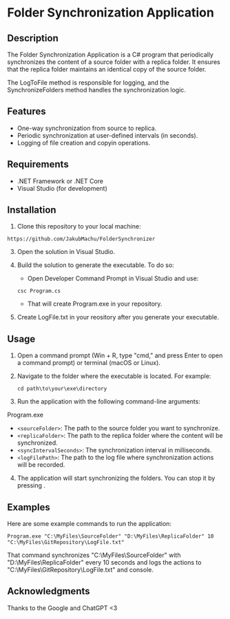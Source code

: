 # Folder Synchronization Application

## Description

The Folder Synchronization Application is a C# program that periodically synchronizes the content of a source folder with a replica folder. It ensures that the replica folder maintains an identical copy of the source folder.

The LogToFile method is responsible for logging, and the SynchronizeFolders method handles the synchronization logic. 

## Features

- One-way synchronization from source to replica.
- Periodic synchronization at user-defined intervals (in seconds).
- Logging of file creation and copyin operations.

## Requirements

- .NET Framework or .NET Core
- Visual Studio (for development)

## Installation

1. Clone this repository to your local machine:
```
https://github.com/JakubMachu/FolderSynchronizer
```

3. Open the solution in Visual Studio.

4. Build the solution to generate the executable.
   To do so:
   - Open Developer Command Prompt in Visual Studio and use:
    ```
   csc Program.cs
    ```
    - That will create Program.exe in your repository.
5. Create LogFile.txt in your reository after you generate your executable.
   
## Usage

1. Open a command prompt (Win + R, type "cmd," and press Enter to open a command prompt) or terminal (macOS or Linux).

2. Navigate to the folder where the executable is located.
   For example:
   ```
   cd path\to\your\exe\directory
   ```

4. Run the application with the following command-line arguments:

Program.exe <sourceFolder> <replicaFolder> <syncIntervalSeconds> <logFilePath>

- `<sourceFolder>`: The path to the source folder you want to synchronize.
- `<replicaFolder>`: The path to the replica folder where the content will be synchronized.
- `<syncIntervalSeconds>`: The synchronization interval in milliseconds.
- `<logFilePath>`: The path to the log file where synchronization actions will be recorded.

4. The application will start synchronizing the folders. You can stop it by pressing <ENTER>.

## Examples

Here are some example commands to run the application:

```
Program.exe "C:\MyFiles\SourceFolder" "D:\MyFiles\ReplicaFolder" 10 "C:\MyFiles\GitRepository\LogFile.txt"
```
That command synchronizes "C:\MyFiles\SourceFolder"  with "D:\MyFiles\ReplicaFolder" every 10 seconds and logs the actions to "C:\MyFiles\GitRepository\LogFile.txt" and console.

## Acknowledgments
Thanks to the Google and ChatGPT <3
